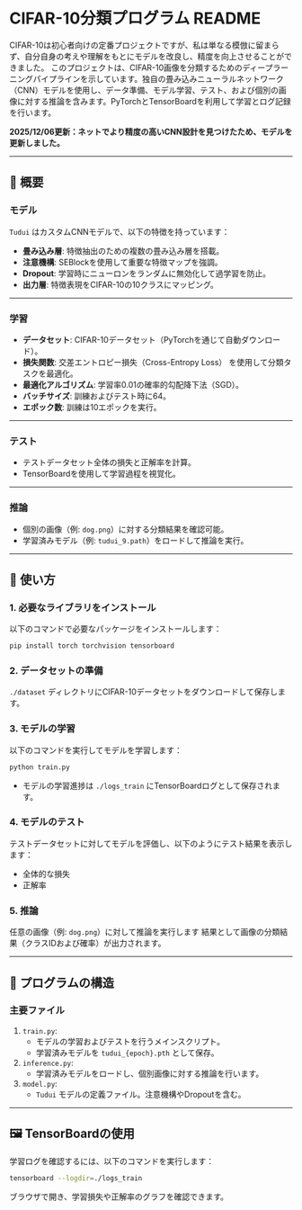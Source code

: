 # CIFAR-10分類プログラム README
CIFAR-10は初心者向けの定番プロジェクトですが、私は単なる模倣に留まらず、自分自身の考えや理解をもとにモデルを改良し、精度を向上させることができました。
このプロジェクトは、CIFAR-10画像を分類するためのディープラーニングパイプラインを示しています。独自の畳み込みニューラルネットワーク（CNN）モデルを使用し、データ準備、モデル学習、テスト、および個別の画像に対する推論を含みます。PyTorchとTensorBoardを利用して学習とログ記録を行います。

**2025/12/06更新：ネットでより精度の高いCNN設計を見つけたため、モデルを更新しました。**

---

## 📄 **概要**

### **モデル**
`Tudui` はカスタムCNNモデルで、以下の特徴を持っています：
- **畳み込み層**: 特徴抽出のための複数の畳み込み層を搭載。
- **注意機構**: SEBlockを使用して重要な特徴マップを強調。
- **Dropout**: 学習時にニューロンをランダムに無効化して過学習を防止。
- **出力層**: 特徴表現をCIFAR-10の10クラスにマッピング。

---

### **学習**
- **データセット**: CIFAR-10データセット（PyTorchを通じて自動ダウンロード）。
- **損失関数**: 交差エントロピー損失（Cross-Entropy Loss） を使用して分類タスクを最適化。
- **最適化アルゴリズム**: 学習率0.01の確率的勾配降下法（SGD）。
- **バッチサイズ**: 訓練およびテスト時に64。
- **エポック数**: 訓練は10エポックを実行。

---

### **テスト**
- テストデータセット全体の損失と正解率を計算。
- TensorBoardを使用して学習過程を視覚化。

---

### **推論**
- 個別の画像（例: `dog.png`）に対する分類結果を確認可能。
- 学習済みモデル（例: `tudui_9.path`）をロードして推論を実行。

---

## 🚀 **使い方**

### 1. **必要なライブラリをインストール**
以下のコマンドで必要なパッケージをインストールします：
```bash
pip install torch torchvision tensorboard
```

### 2. **データセットの準備**
`./dataset` ディレクトリにCIFAR-10データセットをダウンロードして保存します。

### 3. **モデルの学習**
以下のコマンドを実行してモデルを学習します：
```bash
python train.py
```
- モデルの学習進捗は `./logs_train` にTensorBoardログとして保存されます。

### 4. **モデルのテスト**
テストデータセットに対してモデルを評価し、以下のようにテスト結果を表示します：
- 全体的な損失
- 正解率

### 5. **推論**
任意の画像（例: `dog.png`）に対して推論を実行します
結果として画像の分類結果（クラスIDおよび確率）が出力されます。

---

## 🔧 **プログラムの構造**
### **主要ファイル**
1. `train.py`:
   - モデルの学習およびテストを行うメインスクリプト。
   - 学習済みモデルを `tudui_{epoch}.pth` として保存。
2. `inference.py`:
   - 学習済みモデルをロードし、個別画像に対する推論を行います。
3. `model.py`:
   - `Tudui` モデルの定義ファイル。注意機構やDropoutを含む。

---

## 🖼️ **TensorBoardの使用**
学習ログを確認するには、以下のコマンドを実行します：
```bash
tensorboard --logdir=./logs_train
```
ブラウザで開き、学習損失や正解率のグラフを確認できます。

